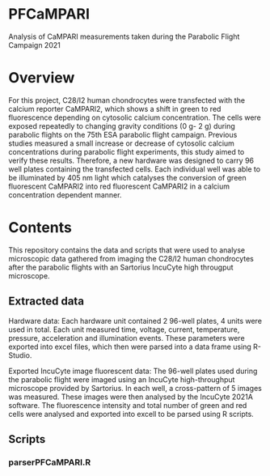 # PFCaMPARI

Analysis of CaMPARI measurements taken during the Parabolic Flight Campaign 2021

# Overview

For this project, C28/I2 human chondrocytes were transfected with the calcium reporter CaMPARI2, which shows a shift in green to red fluorescence depending on cytosolic calcium concentration. The cells were exposed repeatedly to changing gravity conditions (0 g- 2 g) during parabolic flights on the 75th ESA parabolic flight campaign. Previous studies measured a small increase or decrease of cytosolic calcium concentrations during parabolic flight experiments, this study aimed to verify these results.
Therefore, a new hardware was designed to carry 96 well plates containing the transfected cells. Each individual well was able to be illuminated by 405 nm light which catalyses the conversion of green fluorescent CaMPARI2 into red fluorescent CaMPARI2 in a calcium concentration dependent manner.

# Contents

This repository contains the data and scripts that were used to analyse microscopic data gathered from imaging the C28/I2 human chondrocytes after the parabolic flights with an Sartorius IncuCyte high througput microscope.

## Extracted data

Hardware data: Each hardware unit contained 2 96-well plates, 4 units were used in total. Each unit measured time, voltage, current, temperature, pressure, acceleration and illumination events.  These parameters were exported into excel files, which then were parsed into a data frame using R-Studio.

Exported IncuCyte image fluorescent data:
The 96-well plates used during the parabolic flight were imaged using an IncuCyte high-throughput microscope provided by Sartorius. In each well, a cross-pattern of 5 images was measured. These images were then analysed by the IncuCyte 2021A software. The fluorescence intensity and total number of green and red cells were analysed and exported into excell to be parsed using R scripts.

## Scripts

### parserPFCaMPARI.R
